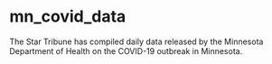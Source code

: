 # mn_covid_data
The Star Tribune has compiled daily data released by the Minnesota Department of Health on the COVID-19 outbreak in Minnesota.
